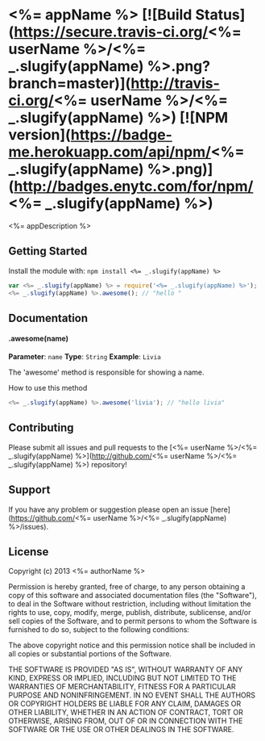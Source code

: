 # <%= appName %> [![Build Status](https://secure.travis-ci.org/<%= userName %>/<%= _.slugify(appName) %>.png?branch=master)](http://travis-ci.org/<%= userName %>/<%= _.slugify(appName) %>) [![NPM version](https://badge-me.herokuapp.com/api/npm/<%= _.slugify(appName) %>.png)](http://badges.enytc.com/for/npm/<%= _.slugify(appName) %>)

<%= appDescription %>

## Getting Started
Install the module with: `npm install <%= _.slugify(appName) %>`

```javascript
var <%= _.slugify(appName) %> = require('<%= _.slugify(appName) %>');
<%= _.slugify(appName) %>.awesome(); // "hello "
```

## Documentation

#### .awesome(name)

**Parameter**: `name`
**Type**: `String`
**Example**: `Livia`

The 'awesome' method is responsible for showing a name.

How to use this method

```javascript
<%= _.slugify(appName) %>.awesome('livia'); // "hello livia"
```

## Contributing

Please submit all issues and pull requests to the [<%= userName %>/<%= _.slugify(appName) %>](http://github.com/<%= userName %>/<%= _.slugify(appName) %>) repository!

## Support
If you have any problem or suggestion please open an issue [here](https://github.com/<%= userName %>/<%= _.slugify(appName) %>/issues).

## License
Copyright (c) 2013 <%= authorName %>

Permission is hereby granted, free of charge, to any person
obtaining a copy of this software and associated documentation
files (the "Software"), to deal in the Software without
restriction, including without limitation the rights to use,
copy, modify, merge, publish, distribute, sublicense, and/or sell
copies of the Software, and to permit persons to whom the
Software is furnished to do so, subject to the following
conditions:

The above copyright notice and this permission notice shall be
included in all copies or substantial portions of the Software.

THE SOFTWARE IS PROVIDED "AS IS", WITHOUT WARRANTY OF ANY KIND,
EXPRESS OR IMPLIED, INCLUDING BUT NOT LIMITED TO THE WARRANTIES
OF MERCHANTABILITY, FITNESS FOR A PARTICULAR PURPOSE AND
NONINFRINGEMENT. IN NO EVENT SHALL THE AUTHORS OR COPYRIGHT
HOLDERS BE LIABLE FOR ANY CLAIM, DAMAGES OR OTHER LIABILITY,
WHETHER IN AN ACTION OF CONTRACT, TORT OR OTHERWISE, ARISING
FROM, OUT OF OR IN CONNECTION WITH THE SOFTWARE OR THE USE OR
OTHER DEALINGS IN THE SOFTWARE.
